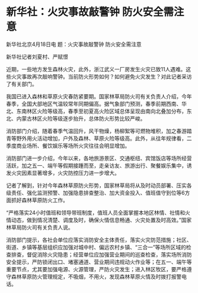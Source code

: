 # 新华社：火灾事故敲警钟 防火安全需注意

新华社北京4月18日电 题：火灾事故敲警钟 防火安全需注意

新华社记者刘夏村、严赋憬

近期，一些地方发生森林火灾，此外，浙江武义一厂房发生火灾已致11人遇难。这些火灾事故再次敲响警钟。当前防火形势如何？如何避免火灾发生？对此记者采访了有关部门。

我国已进入森林和草原火灾春防紧要期。国家林草局防火司有关负责人介绍，今年春季，全国大部地区气温较常年同期偏高。据气象部门预测，春季前期西南、华北、东南林区火险等级高，春季至初夏高火险区域总体呈现由南向北叠加分布，东北、内蒙古林区火险等级逐步抬升，总体防火形势比较严峻。

消防部门介绍，随着春季气温回升，风干物燥，杨柳絮等可燃物堆积，加之春游踏青等野外用火活动增加，户外及森林、草原火险等级高。此外，从往年规律看，二季度商业场所、餐饮娱乐等场所火灾往往会明显增加。

消防部门进一步介绍，今年以来，各地旅游景区、交通枢纽、宾馆饭店等场所经营活跃，加之五一、端午等假期接踵而至，走亲访友、旅游出行、聚餐娱乐集中，诱发火灾因素显著增多，火灾防控压力进一步增大。

记者了解到，针对今年森林草原防火形势，国家林草局将从及时动员部署、压实各级责任、强化监测预警、加强隐患排查整治、加大资金投入、值班值守到位等6方面抓好森林草原防火工作。

“严格落实24小时值班和领导带班制度，值班人员全面掌握本地区林情、社情和火情动态，做到情况清楚、调度及时，确保火情信息畅通、火灾处置及时高效。”国家林草局防火司有关负责人说。

消防部门提示，各社会单位应落实消防安全主体责任，落实火灾防范措施；社区、街道、乡镇等基层组织应加强对城中村、偏远农村乡镇、“三合一”等场所区域的检查排查，督促消除火灾隐患；经营单位应加强营业期间的巡查检查，落实场所消防安全提示，严防锁闭出口、堵塞通道、营业期间违规动火作业等；在五一、端午等重要节点，尤其要加强电源、火源管理，严防火灾发生；进入林区牧区，要严格遵守森林草原防火管理规定，不吸烟，不用火，发现森林草原火情及时拨打报警电话。

